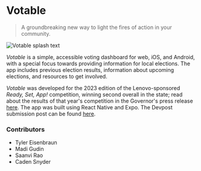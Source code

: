 # Votable
> A groundbreaking new way to light the fires of action in your community.

![Votable splash text](https://d112y698adiu2z.cloudfront.net/photos/production/software_photos/002/458/312/datas/gallery.jpg_)

*Votable* is a simple, accessible voting dashboard for web, iOS, and Android, with a special focus towards providing information for local elections. The app includes previous election results, information about upcoming elections, and resources to get involved.

*Votable* was developed for the 2023 edition of the Lenovo-sponsored *Ready, Set, App!* competition, winning second overall in the state; read about the results of that year's competition in the Governor's press release [here](https://governor.nc.gov/news/press-releases/2023/07/18/north-carolina-high-school-students-win-ready-set-app-development-competition). The app was built using React Native and Expo. The Devpost submission post can be found [here](https://devpost.com/software/votable). 

### Contributors
* Tyler Eisenbraun
* Madi Gudin
* Saanvi Rao
* Caden Snyder
